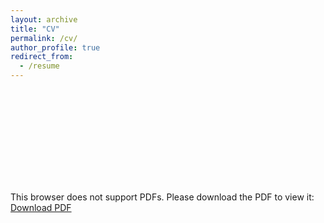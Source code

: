 ```yaml
---
layout: archive
title: "CV"
permalink: /cv/
author_profile: true
redirect_from:
  - /resume
---
```




<object data="http://jmbort.github.io/files/cv/jmb_cv_june.pdf" type="application/pdf" width="750px" height="750px">
    <embed src="http://jmbort.github.io/files/cv/jmb_cv_june.pdf" type="application/pdf">
        <p>This browser does not support PDFs. Please download the PDF to view it: <a href="http://jmbort.github.io/files/cv/jmb_cv_june.pdf">Download PDF</a></p>
    </embed>
</object>